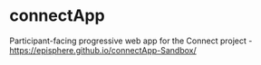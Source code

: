 # connectApp
Participant-facing progressive web app for the Connect project - https://episphere.github.io/connectApp-Sandbox/
